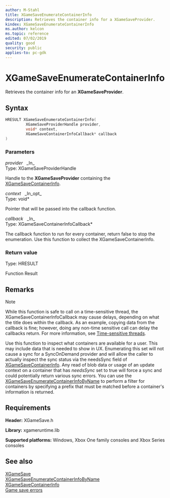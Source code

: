 ```yaml
---
author: M-Stahl
title: XGameSaveEnumerateContainerInfo
description: Retrieves the container info for a XGameSaveProvider.
kindex: XGameSaveEnumerateContainerInfo
ms.author: kelcon
ms.topic: reference
edited: 07/02/2019
quality: good
security: public
applies-to: pc-gdk
---
```


# XGameSaveEnumerateContainerInfo  

Retrieves the container info for an **XGameSaveProvider**.  

## Syntax  
  
```cpp
HRESULT XGameSaveEnumerateContainerInfo(  
         XGameSaveProviderHandle provider,  
         void* context,  
         XGameSaveContainerInfoCallback* callback  
)  
```  
  
### Parameters  
  
*provider* &nbsp;&nbsp;\_In\_  
Type: XGameSaveProviderHandle  

  
Handle to the **XGameSaveProvider** containing the [XGameSaveContainerInfo](../structs/xgamesavecontainerinfo.md).


*context* &nbsp;&nbsp;\_In\_opt\_  
Type: void*  

  
Pointer that will be passed into the callback function. 


*callback* &nbsp;&nbsp;\_In\_  
Type: XGameSaveContainerInfoCallback*  

The callback function to run for every container, return false to stop the enumeration. Use this function to collect the XGameSaveContainerInfo.

  
### Return value
Type: HRESULT
  
Function Result  
  
## Remarks  
  > [!NOTE]
> While this function is safe to call on a time-sensitive thread, the XGameSaveContainerInfoCallback may cause delays, depending on what the title does within the callback. As an example, copying data from the callback is fine; however, doing any non-time sensitive call can delay the callbacks return. For more information, see [Time-sensitive threads](../../../../system/overviews/time-sensitive-threads.md).  
  
Use this function to inspect what containers are available for a user. This may include data that is needed to show in UX. Enumerating this set will not cause a sync for a SyncOnDemand provider and will allow the caller to actually inspect the sync status via the needsSync field of [XGameSaveContainerInfo](../structs/xgamesavecontainerinfo.md). Any read of blob data or usage of an update context on a container that has *needsSync* set to true will force a sync and could potentially return various sync errors. 
You can use the [XGameSaveEnumerateContainerInfoByName](xgamesaveenumeratecontainerinfo.md) to perform a filter for containers by specifying a prefix that must be matched before a container's information is returned.
  
## Requirements  
  
**Header:** XGameSave.h
  
**Library:** xgameruntime.lib  
  
**Supported platforms:** Windows, Xbox One family consoles and Xbox Series consoles  
  
## See also  
[XGameSave](../xgamesave_members.md)  
[XGameSaveEnumerateContainerInfoByName](xgamesaveenumeratecontainerinfo.md)  
[XGameSaveContainerInfo](../structs/xgamesavecontainerinfo.md)  
[Game save errors](../../../../system/overviews/game-save/game-saves-errors.md)